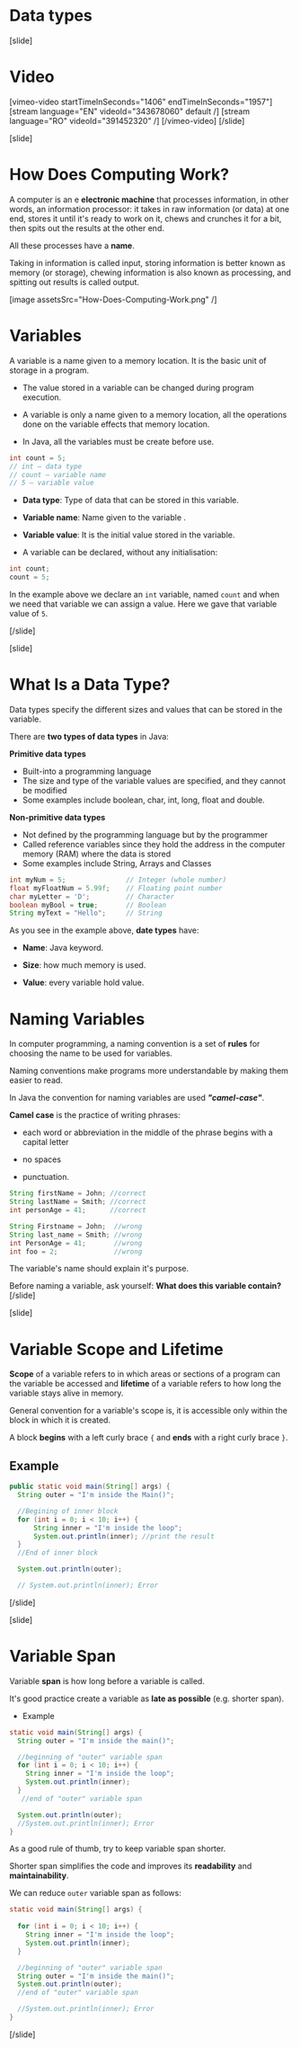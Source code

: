 # Data types

[slide]
# Video
[vimeo-video startTimeInSeconds="1406" endTimeInSeconds="1957"]
[stream language="EN" videoId="343678060" default /]
[stream language="RO" videoId="391452320"  /]
[/vimeo-video]
[/slide]

[slide]
# How Does Computing Work?
A computer is an e **electronic machine** that processes information, in other words, an information processor: it takes in raw information (or data) at one end, stores it until it's ready to work on it, chews and crunches it for a bit, then spits out the results at the other end.

All these processes have a **name**. 

Taking in information is called input, storing information is better known as memory (or storage), chewing information is also known as processing, and spitting out results is called output.

[image assetsSrc="How-Does-Computing-Work.png" /]

# Variables

A variable is a name given to a memory location. It is the basic unit of storage in a program.

* The value stored in a variable can be changed during program execution.

* A variable is only a name given to a memory location, all the operations done on the variable effects that memory location.

* In Java, all the variables must be create before use.

```java
int count = 5;
// int – data type
// count – variable name
// 5 – variable value
```

* **Data type**: Type of data that can be stored in this variable.
* **Variable name**: Name given to the variable .
* **Variable value**: It is the initial value stored in the variable.

* A variable can be declared, without any initialisation:

```java
int count;
count = 5;
```

In the example above we declare an `int` variable, named `count` and when we need that variable we can assign a value.
Here we gave that variable value of `5`.

[/slide]

[slide]
# What Is a Data Type?

Data types specify the different sizes and values that can be stored in the variable. 

There are **two types of data types** in Java:

**Primitive data types**
-	Built-into a programming language
-	The size and type of the variable values are specified, and they cannot be modified
-	Some examples include boolean, char, int, long, float and double.


**Non-primitive data types**
-	Not defined by the programming language but by the programmer
-	Called reference variables since they hold the address in the computer memory (RAM) where the data is stored
-	Some examples include String, Arrays and Classes


```java
int myNum = 5;               // Integer (whole number)
float myFloatNum = 5.99f;    // Floating point number
char myLetter = 'D';         // Character
boolean myBool = true;       // Boolean
String myText = "Hello";     // String
```
As you see in the example above, **date types** have:

* **Name**: Java keyword.

* **Size**: how much memory is used.

* **Value**: every variable hold value.

# Naming Variables
In computer programming, a naming convention is a set of **rules** for choosing the name to be used for variables.

Naming conventions make programs more understandable by making them easier to read. 

In Java the convention for naming variables are used ***"camel-case"***. 

**Camel case** is the practice of writing phrases:

- each word or abbreviation in the middle of the phrase begins with a capital letter

- no spaces

- punctuation.

```Java
String firstName = John; //correct
String lastName = Smith; //correct
int personAge = 41;      //correct

String Firstname = John;  //wrong
String last_name = Smith; //wrong
int PersonAge = 41;       //wrong
int foo = 2;              //wrong
```
The variable's name should explain it's purpose.

Before naming a variable, ask yourself: **What does this variable contain?**
[/slide]

[slide]
# Variable Scope and Lifetime

**Scope** of a variable refers to in which areas or sections of a program can the variable be accessed and **lifetime** of a variable refers to how long the variable stays alive in memory.

General convention for a variable's scope is, it is accessible only within the block in which it is created.

A block **begins** with a left curly brace `{` and **ends** with a right curly brace `}`.

## Example
```java
public static void main(String[] args) {
  String outer = "I'm inside the Main()";

  //Begining of inner block
  for (int i = 0; i < 10; i++) {
      String inner = "I'm inside the loop";
      System.out.println(inner); //print the result
  }
  //End of inner block

  System.out.println(outer);

  // System.out.println(inner); Error
```

[/slide]

[slide]
# Variable Span

Variable **span** is how long before a variable is called.

It's good practice create a variable as **late as possible** (e.g. shorter span).

- Example
```java
static void main(String[] args) {
  String outer = "I'm inside the main()";

  //beginning of "outer" variable span
  for (int i = 0; i < 10; i++) {
    String inner = "I'm inside the loop";
    System.out.println(inner);
  }
   //end of "outer" variable span

  System.out.println(outer);
  //System.out.println(inner); Error
}
```
As a good rule of thumb, try to keep variable span shorter.

Shorter span simplifies the code and improves its **readability** and **maintainability**.

We can reduce `outer` variable span as follows:

```java
static void main(String[] args) {
  
  for (int i = 0; i < 10; i++) {
    String inner = "I'm inside the loop";
    System.out.println(inner);
  }

  //beginning of "outer" variable span
  String outer = "I'm inside the main()";
  System.out.println(outer);
  //end of "outer" variable span

  //System.out.println(inner); Error
}
```
[/slide]